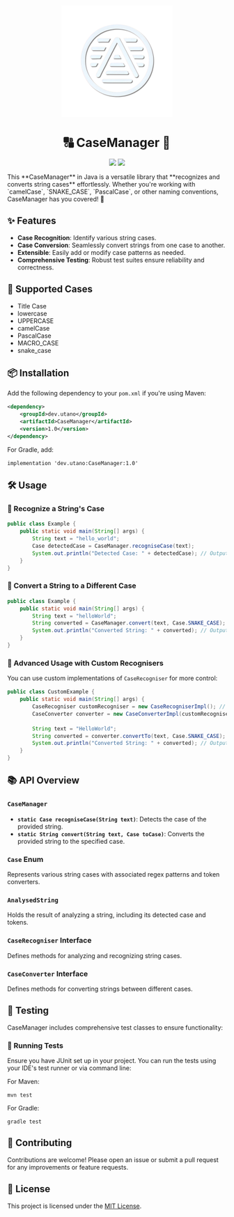 <p align="center">
	<img src="images/logo.png" width="256">
	<h1 align="center">🔠 CaseManager 🔄</h1>
</p>


<p align="center">
	<a href="https://opensource.org/licenses/MIT">
		<img src="https://img.shields.io/github/license/seba4316/CaseManager?style=for-the-badge" /></a>
    <a href="https://github.com/seba4316/CaseManager" alt="Last Commit">
        <img src="https://img.shields.io/github/last-commit/seba4316/CaseManager?style=for-the-badge" /></a>
</p>
This **CaseManager** in Java is a versatile library that **recognizes and converts string cases** effortlessly. Whether you're working with `camelCase`, `SNAKE_CASE`, `PascalCase`, or other naming conventions, CaseManager has you covered! 🚀

## ✨ Features

- **Case Recognition**: Identify various string cases.
- **Case Conversion**: Seamlessly convert strings from one case to another.
- **Extensible**: Easily add or modify case patterns as needed.
- **Comprehensive Testing**: Robust test suites ensure reliability and correctness.

## 🌟 Supported Cases

- Title Case
- lowercase
- UPPERCASE
- camelCase
- PascalCase
- MACRO_CASE
- snake_case

## 📦 Installation

Add the following dependency to your `pom.xml` if you're using Maven:

```xml
<dependency>
    <groupId>dev.utano</groupId>
    <artifactId>CaseManager</artifactId>
    <version>1.0</version>
</dependency>
```

For Gradle, add:

```
implementation 'dev.utano:CaseManager:1.0'
```

## 🛠️ Usage

### 🎯 Recognize a String's Case

```java
public class Example {
    public static void main(String[] args) {
        String text = "hello_world";
        Case detectedCase = CaseManager.recogniseCase(text);
        System.out.println("Detected Case: " + detectedCase); // Outputs: SNAKE_CASE
    }
}
```

### 🔄 Convert a String to a Different Case

```java
public class Example {
    public static void main(String[] args) {
        String text = "helloWorld";
        String converted = CaseManager.convert(text, Case.SNAKE_CASE);
        System.out.println("Converted String: " + converted); // Outputs: hello_world
    }
}
```

### 🧩 Advanced Usage with Custom Recognisers

You can use custom implementations of `CaseRecogniser` for more control:

```java
public class CustomExample {
    public static void main(String[] args) {
        CaseRecogniser customRecogniser = new CaseRecogniserImpl(); // Or your custom implementation
        CaseConverter converter = new CaseConverterImpl(customRecogniser);
        
        String text = "HelloWorld";
        String converted = converter.convertTo(text, Case.SNAKE_CASE);
        System.out.println("Converted String: " + converted); // Outputs: hello_world
    }
}
```

## 📚 API Overview

### `CaseManager`

- **`static Case recogniseCase(String text)`**: Detects the case of the provided string.
- **`static String convert(String text, Case toCase)`**: Converts the provided string to the specified case.

### `Case` Enum

Represents various string cases with associated regex patterns and token converters.

### `AnalysedString`

Holds the result of analyzing a string, including its detected case and tokens.

### `CaseRecogniser` Interface

Defines methods for analyzing and recognizing string cases.

### `CaseConverter` Interface

Defines methods for converting strings between different cases.

## 🧪 Testing

CaseManager includes comprehensive test classes to ensure functionality:

### 🏃 Running Tests

Ensure you have JUnit set up in your project. You can run the tests using your IDE's test runner or via command line:

For Maven:

```
mvn test
```

For Gradle:

```
gradle test
```

## 🤝 Contributing

Contributions are welcome! Please open an issue or submit a pull request for any improvements or feature requests.

## 📄 License

This project is licensed under the [MIT License](LICENSE).